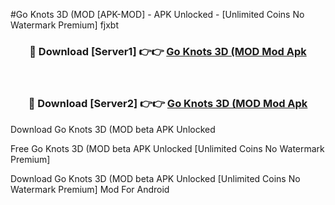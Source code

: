 #Go Knots 3D (MOD [APK-MOD] - APK Unlocked - [Unlimited Coins No Watermark Premium] fjxbt



<div align="center">

<h3>🔴 Download [Server1] 👉👉 <a href="https://momento.my/?title=Go_Knots_3D_(MOD">Go Knots 3D (MOD Mod Apk</a></h3><br>

<h3>🔴 Download [Server2] 👉👉 <a href="https://momento.my/?title=Go_Knots_3D_(MOD">Go Knots 3D (MOD Mod Apk</a></h3>
</div>



Download Go Knots 3D (MOD beta APK Unlocked

Free Go Knots 3D (MOD beta APK Unlocked [Unlimited Coins No Watermark Premium]

Download Go Knots 3D (MOD beta APK Unlocked [Unlimited Coins No Watermark Premium] Mod For Android
